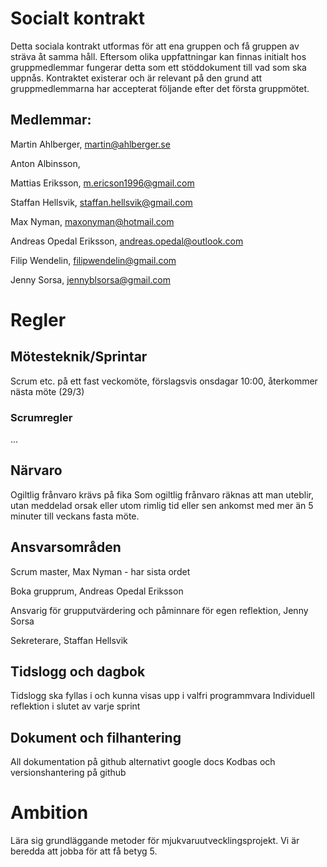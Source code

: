 # Socialt kontrakt

Detta sociala kontrakt utformas för att ena gruppen och få gruppen av sträva åt samma håll. Eftersom olika uppfattningar kan finnas initialt hos gruppmedlemmar fungerar detta som ett stöddokument till vad som ska uppnås. Kontraktet existerar och är relevant på den grund att gruppmedlemmarna har accepterat följande efter det första gruppmötet.

## Medlemmar:

Martin Ahlberger, martin@ahlberger.se

Anton Albinsson, 

Mattias Eriksson, m.ericson1996@gmail.com

Staffan Hellsvik, staffan.hellsvik@gmail.com

Max Nyman, maxonyman@hotmail.com

Andreas Opedal Eriksson, andreas.opedal@outlook.com

Filip Wendelin, filipwendelin@gmail.com

Jenny Sorsa, jennyblsorsa@gmail.com

# Regler

## Mötesteknik/Sprintar
Scrum etc. på ett fast veckomöte, förslagsvis onsdagar 10:00, återkommer nästa möte (29/3)

### Scrumregler
...

## Närvaro
Ogiltlig frånvaro krävs på fika
Som ogiltlig frånvaro räknas att man uteblir, utan meddelad orsak eller utom rimlig tid eller sen ankomst med mer än 5 minuter till veckans fasta möte.

## Ansvarsområden
Scrum master, Max Nyman - har sista ordet

Boka grupprum, Andreas Opedal Eriksson 

Ansvarig för grupputvärdering och påminnare för egen reflektion, Jenny Sorsa

Sekreterare, Staffan Hellsvik

## Tidslogg och dagbok
Tidslogg ska fyllas i och kunna visas upp i valfri programmvara
Individuell reflektion i slutet av varje sprint

## Dokument och filhantering
All dokumentation på github alternativt google docs
Kodbas och versionshantering på github

# Ambition
Lära sig grundläggande metoder för mjukvaruutvecklingsprojekt.
Vi är beredda att jobba för att få betyg 5.
